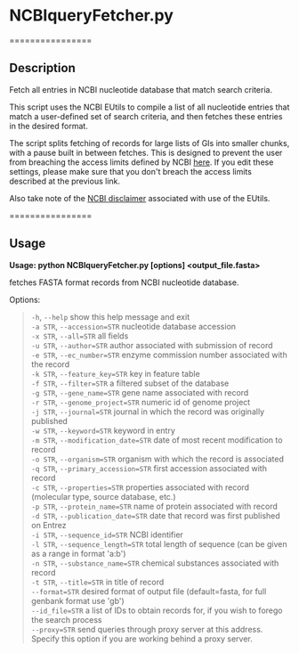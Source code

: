 # NCBIqueryFetcher.py
================

## Description

Fetch all entries in NCBI nucleotide database that match search criteria. 

This script uses the NCBI EUtils to compile a list of all nucleotide entries that match a user-defined set of search criteria, and then fetches these entries in the desired format.

The script splits fetching of records for large lists of GIs into smaller chunks, with a pause built in between fetches. This is designed to prevent the user from breaching the access limits defined by NCBI [here](http://www.ncbi.nlm.nih.gov/books/NBK25497/#_chapter2_Usage_Guidelines_and_Requiremen_). If you edit these settings, please make sure that you don't breach the access limits described at the previous link.

Also take note of the [NCBI disclaimer](www.ncbi.nlm.nih.gov/About/disclaimer.html) associated with use of the EUtils.

================

## Usage

**Usage: python NCBIqueryFetcher.py [options] <output_file.fasta>**  

fetches FASTA format records from NCBI nucleotide database.  

Options:  
> `-h`, `--help`        show this help message and exit  
> `-a STR`, `--accession=STR` nucleotide database accession  
> `-x STR`, `--all=STR` all fields  
> `-u STR`, `--author=STR` author associated with submission of record  
> `-e STR`, `--ec_number=STR` enzyme commission number associated with the record  
> `-k STR`, `--feature_key=STR` key in feature table  
> `-f STR`, `--filter=STR` a filtered subset of the database  
> `-g STR`, `--gene_name=STR` gene name associated with record  
> `-r STR`, `--genome_project=STR` numeric id of genome project  
> `-j STR`, `--journal=STR` journal in which the record was originally published  
> `-w STR`, `--keyword=STR` keyword in entry  
> `-m STR`, `--modification_date=STR` date of most recent modification to record  
> `-o STR`, `--organism=STR` organism with which the record is associated  
> `-q STR`, `--primary_accession=STR` first accession associated with record  
> `-c STR`, `--properties=STR` properties associated with record (molecular type, source database, etc.)  
> `-p STR`, `--protein_name=STR` name of protein associated with record  
> `-d STR`, `--publication_date=STR` date that record was first published on Entrez  
> `-i STR`, `--sequence_id=STR` NCBI identifier  
> `-l STR`, `--sequence_length=STR` total length of sequence (can be given as a range in format 'a:b')  
> `-n STR`, `--substance_name=STR` chemical substances associated with record  
> `-t STR`, `--title=STR` in title of record  
> `--format=STR` desired format of output file (default=fasta, for full genbank format use 'gb')  
> `--id_file=STR` a list of IDs to obtain records for, if you wish to forego the search process  
> `--proxy=STR` send queries through proxy server at this address. Specify this option if you are working behind a proxy server.
